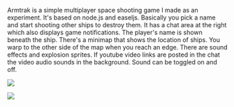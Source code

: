 Armtrak is a simple multiplayer space shooting game I made as an experiment. It's based on node.js and easeljs. Basically you pick a name and start shooting other ships to destroy them. It has a chat area at the right which also displays game notifications. The player's name is shown beneath the ship. There's a minimap that shows the location of ships. You warp to the other side of the map when you reach an edge. There are sound effects and explosion sprites. If youtube video links are posted in the chat the video audio sounds in the background. Sound can be toggled on and off.

![](http://i.imgur.com/E03wr24.jpg)

![](http://i.imgur.com/Xxn5aSF.jpg)